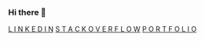 ### Hi there 👋

<!--
**optiklab/optiklab** is a ✨ _special_ ✨ repository because its `README.md` (this file) appears on your GitHub profile.

Here are some ideas to get you started:

- 🔭 I’m currently working on ...
- 🌱 I’m currently learning ...
- 👯 I’m looking to collaborate on ...
- 🤔 I’m looking for help with ...
- 💬 Ask me about ...
- 😄 Pronouns: ...
- ⚡ Fun fact: ...
-->

[L I N K E D I N](https://www.linkedin.com/in/optiklab)
[S T A C K O V E R F L O W](https://stackoverflow.com/users/1850869/yarkov-anton)
[P O R T F O L I O](https://optiklab.github.io/)
